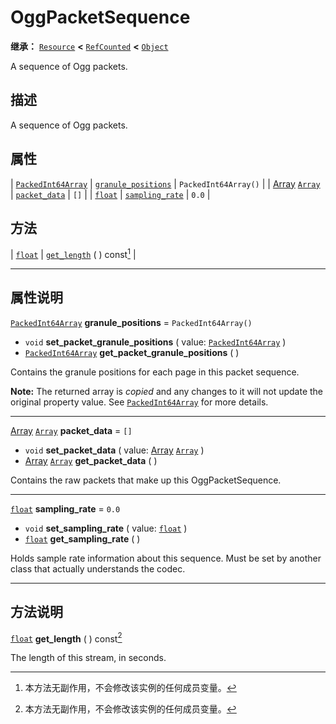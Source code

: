 <!-- ⚠ 请勿编辑本文件 ⚠ -->
<!-- 本文档使用脚本从 WeDot 引擎源码仓库生成。 -->
<!-- 生成脚本：https://github.com/WeDot-Engine/WeDot/tree/4.3/doc/tools/make_md.py； -->
<!-- 原文件：https://github.com/WeDot-Engine/WeDot/tree/4.3/modules/ogg/doc_classes/OggPacketSequence.xml。 -->

<div id="_class_oggpacketsequence"></div>

# OggPacketSequence

**继承：** [`Resource`](class_resource.md) **<** [`RefCounted`](class_refcounted.md) **<** [`Object`](class_object.md)

A sequence of Ogg packets.

## 描述

A sequence of Ogg packets.

## 属性

| [`PackedInt64Array`](class_packedint64array.md)   | [`granule_positions`](#class_oggpacketsequence_property_granule_positions) | ``PackedInt64Array()`` |
| [Array](class_array.md) [`Array`](class_array.md) | [`packet_data`](#class_oggpacketsequence_property_packet_data)             | ``[]``                 |
| [`float`](class_float.md)                         | [`sampling_rate`](#class_oggpacketsequence_property_sampling_rate)         | ``0.0``                |

## 方法

| [`float`](class_float.md) | [`get_length`](#class_oggpacketsequence_method_get_length) ( ) const[^const] |

<!-- rst-class:: classref-section-separator -->

---

## 属性说明

<div id="_class_oggpacketsequence_property_granule_positions"></div>

[`PackedInt64Array`](class_packedint64array.md) **granule_positions** = ``PackedInt64Array()`` <div id="class_oggpacketsequence_property_granule_positions"></div>

- `void` **set_packet_granule_positions** ( value: [`PackedInt64Array`](class_packedint64array.md) )
- [`PackedInt64Array`](class_packedint64array.md) **get_packet_granule_positions** ( )

Contains the granule positions for each page in this packet sequence.

**Note:** The returned array is *copied* and any changes to it will not update the original property value. See [`PackedInt64Array`](class_packedint64array.md) for more details.

<!-- rst-class:: classref-item-separator -->

---

<div id="_class_oggpacketsequence_property_packet_data"></div>

[Array](class_array.md) [`Array`](class_array.md) **packet_data** = ``[]`` <div id="class_oggpacketsequence_property_packet_data"></div>

- `void` **set_packet_data** ( value: [Array](class_array.md) [`Array`](class_array.md) )
- [Array](class_array.md) [`Array`](class_array.md) **get_packet_data** ( )

Contains the raw packets that make up this OggPacketSequence.

<!-- rst-class:: classref-item-separator -->

---

<div id="_class_oggpacketsequence_property_sampling_rate"></div>

[`float`](class_float.md) **sampling_rate** = ``0.0`` <div id="class_oggpacketsequence_property_sampling_rate"></div>

- `void` **set_sampling_rate** ( value: [`float`](class_float.md) )
- [`float`](class_float.md) **get_sampling_rate** ( )

Holds sample rate information about this sequence. Must be set by another class that actually understands the codec.

<!-- rst-class:: classref-section-separator -->

---

## 方法说明

<div id="_class_oggpacketsequence_method_get_length"></div>

[`float`](class_float.md) **get_length** ( ) const[^const]<div id="class_oggpacketsequence_method_get_length"></div>

The length of this stream, in seconds.

[^virtual]: 本方法通常需要用户覆盖才能生效。
[^const]: 本方法无副作用，不会修改该实例的任何成员变量。
[^vararg]: 本方法除了能接受在此处描述的参数外，还能够继续接受任意数量的参数。
[^constructor]: 本方法用于构造某个类型。
[^static]: 调用本方法无需实例，可直接使用类名进行调用。
[^operator]: 本方法描述的是使用本类型作为左操作数的有效运算符。
[^bitfield]: 这个值是由下列位标志构成位掩码的整数。
[^void]: 无返回值。
